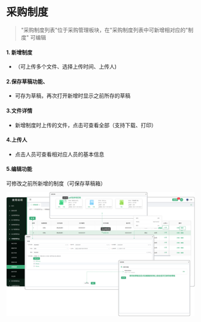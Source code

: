 # 采购制度

> "采购制度列表"位于采购管理板块，在"采购制度列表中可新增相对应的"制度" 可编辑 

#### 1. 新增制度
* （可上传多个文件、选择上传时间、上传人)

#### 2.保存草稿功能、

* 可存为草稿，再次打开新增时显示之前所存的草稿

#### 3.文件详情

* 新增制度时上传的文件，点击可查看全部（支持下载、打印）

#### 4.上传人

* 点击人员可查看相对应人员的基本信息

#### 5.编辑功能

可修改之前所新增的制度（可保存草稿箱）

![如图所示](../file/cg-cgzd1.png)